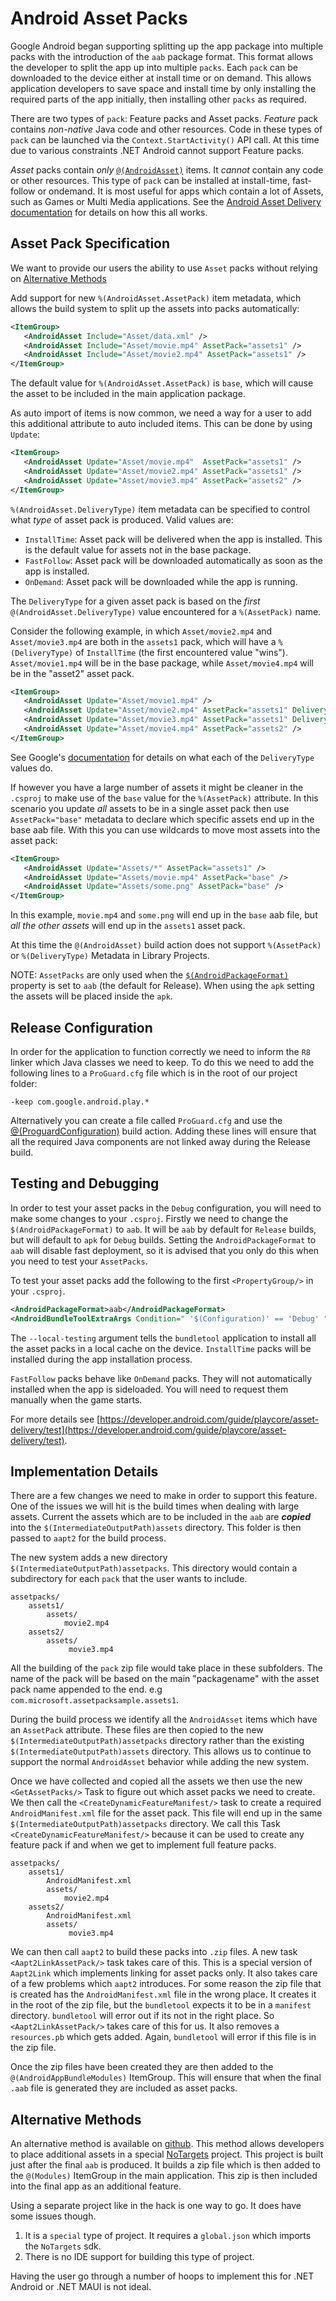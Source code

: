 # Android Asset Packs

Google Android began supporting splitting up the app package into multiple
packs with the introduction of the `aab` package format. This format allows
the developer to split the app up into multiple `packs`. Each `pack` can be
downloaded to the device either at install time or on demand. This allows
application developers to save space and install time by only installing
the required parts of the app initially, then installing other `packs`
as required.

There are two types of `pack`: Feature packs and Asset packs.
*Feature* pack contains *non-native* Java code and other resources.
Code in these types of `pack` can be launched via the `Context.StartActivity()`
API call. At this time due to various constraints .NET Android cannot support
Feature packs.

*Asset* packs contain *only*
[`@(AndroidAsset)`](~/android/deploy-test/building-apps/build-items.md#androidasset) items.
It *cannot* contain any code or other resources. This type of `pack` can be
installed at install-time, fast-follow or ondemand. It is most useful for apps
which contain a lot of Assets, such as Games or Multi Media applications.
See the [Android Asset Delivery documentation](https://developer.android.com/guide/playcore/asset-delivery)
for details on how this all works.

## Asset Pack Specification

We want to provide our users the ability to use `Asset` packs without relying
on [Alternative Methods](#alternativemethods)

Add support for new `%(AndroidAsset.AssetPack)` item metadata, which
allows the build system to split up the assets into packs automatically:

```xml
<ItemGroup>
   <AndroidAsset Include="Asset/data.xml" />
   <AndroidAsset Include="Asset/movie.mp4" AssetPack="assets1" />
   <AndroidAsset Include="Asset/movie2.mp4" AssetPack="assets1" />
</ItemGroup>
```

The default value for `%(AndroidAsset.AssetPack)` is `base`, which will
cause the asset to be included in the main application package.

As auto import of items is now common, we need a way for a user to add
this additional attribute to auto included items.  This can be done by
using `Update`:

```xml
<ItemGroup>
   <AndroidAsset Update="Asset/movie.mp4"  AssetPack="assets1" />
   <AndroidAsset Update="Asset/movie2.mp4" AssetPack="assets1" />
   <AndroidAsset Update="Asset/movie3.mp4" AssetPack="assets2" />
</ItemGroup>
```

`%(AndroidAsset.DeliveryType)` item metadata can be specified to control what
*type* of asset pack is produced.  Valid values are:

  * `InstallTime`: Asset pack will be delivered when the app is installed.
    This is the default value for assets not in the base package.
  * `FastFollow`: Asset pack will be downloaded automatically as soon as the app is installed.
  * `OnDemand`: Asset pack will be downloaded while the app is running.

The `DeliveryType` for a given asset pack is based on the *first*
`@(AndroidAsset.DeliveryType)` value encountered for a `%(AssetPack)` name.

Consider the following example, in which `Asset/movie2.mp4` and `Asset/movie3.mp4`
are both in the `assets1` pack, which will have a `%(DeliveryType)` of `InstallTime`
(the first encountered value "wins").  `Asset/movie1.mp4` will be in the base package,
while `Asset/movie4.mp4` will be in the "asset2" asset pack.

```xml
<ItemGroup>
   <AndroidAsset Update="Asset/movie1.mp4" />
   <AndroidAsset Update="Asset/movie2.mp4" AssetPack="assets1" DeliveryType="InstallTime" />
   <AndroidAsset Update="Asset/movie3.mp4" AssetPack="assets1" DeliveryType="FastFollow" />
   <AndroidAsset Update="Asset/movie4.mp4" AssetPack="assets2" />
</ItemGroup>
```

See Google's [documentation](https://developer.android.com/guide/playcore/asset-delivery#asset-updates) for details on what each of the `DeliveryType` values do.

If however you have a large number of assets it might be cleaner in the
`.csproj` to make use of the `base` value for the `%(AssetPack)` attribute.
In this scenario you update *all* assets to be in a single asset pack then use
`AssetPack="base"` metadata to declare which specific assets end up in the base
aab file. With this you can use wildcards to move most assets into the asset pack:

```xml
<ItemGroup>
   <AndroidAsset Update="Assets/*" AssetPack="assets1" />
   <AndroidAsset Update="Assets/movie.mp4" AssetPack="base" />
   <AndroidAsset Update="Assets/some.png" AssetPack="base" />
</ItemGroup>
```

In this example, `movie.mp4` and `some.png` will end up in the `base` aab file,
but *all the other assets* will end up in the `assets1` asset pack.

At this time the `@(AndroidAsset)` build action does not support `%(AssetPack)`
or `%(DeliveryType)` Metadata in Library Projects.

NOTE: `AssetPacks` are only used when the
[`$(AndroidPackageFormat)`](~/android/deploy-test/building-apps/build-properties.md#debugsymbols)
property is set to `aab` (the default for Release).
When using the `apk` setting the assets will be placed inside the `apk`.

## Release Configuration

In order for the application to function correctly we need to inform the `R8`
linker which Java classes we need to keep. To do this we need to add the
following lines to a `ProGuard.cfg` file which is in the root of our project folder:

```
-keep com.google.android.play.*
```

Alternatively you can create a file called `ProGuard.cfg` and use the
[@(ProguardConfiguration)](~/android/deploy-test/building-apps/build-items.md#proguardconfiguration)
build action.  Adding these lines will ensure that all the required Java components are not linked
away during the Release build.

## Testing and Debugging

In order to test your asset packs in the `Debug` configuration, you will need to
make some changes to your `.csproj`. Firstly we need to change the
`$(AndroidPackageFormat)` to `aab`. It will be `aab` by default for `Release` builds,
but will default to `apk` for `Debug` builds. Setting the `AndroidPackageFormat` to `aab`
will disable fast deployment, so it is advised that you only do this when you need to test
your `AssetPacks`.

To test your asset packs add the following to the first `<PropertyGroup/>` in your `.csproj`. 

```xml
<AndroidPackageFormat>aab</AndroidPackageFormat>
<AndroidBundleToolExtraArgs Condition=" '$(Configuration)' == 'Debug' ">--local-testing $(AndroidBundleToolExtraArgs)</AndroidBundleToolExtraArgs>
```

The `--local-testing` argument tells the `bundletool` application to install all the asset packs
in a local cache on the device. `InstallTime` packs will be installed during the app installation process.

`FastFollow` packs behave like `OnDemand` packs. They will not automatically installed when the app
is sideloaded. You will need to request them manually when the game starts.

For more details see [https://developer.android.com/guide/playcore/asset-delivery/test](https://developer.android.com/guide/playcore/asset-delivery/test).

## Implementation Details

There are a few changes we need to make in order to support this feature.
One of the issues we will hit is the build times when dealing with large assets.
Current the assets which are to be included in the `aab` are ***copied***
into the `$(IntermediateOutputPath)assets` directory. This folder is
then passed to `aapt2` for the build process.

The new system adds a new directory `$(IntermediateOutputPath)assetpacks`.
This directory would contain a subdirectory for each `pack` that the
user wants to include.

```dotnetcli
assetpacks/
    assets1/
        assets/
            movie2.mp4
    assets2/
        assets/
             movie3.mp4
```

All the building of the `pack` zip file would take place in these subfolders.
The name of the pack will be based on the main "packagename" with the asset pack
name appended to the end. e.g `com.microsoft.assetpacksample.assets1`.

During the build process we identify all the `AndroidAsset` items which
have an `AssetPack` attribute. These files are then copied to the
new `$(IntermediateOutputPath)assetpacks` directory rather than the
existing `$(IntermediateOutputPath)assets` directory. This allows us to
continue to support the normal `AndroidAsset` behavior while adding the
new system.

Once we have collected and copied all the assets we then use the new
`<GetAssetPacks/>` Task to figure out which asset packs we need to create.
We then call the `<CreateDynamicFeatureManifest/>` task to create a required
`AndroidManifest.xml` file for the asset pack. This file will end
up in the same `$(IntermediateOutputPath)assetpacks` directory.
We call this Task `<CreateDynamicFeatureManifest/>` because it can be used
to create any feature pack if and when we get to implement full feature
packs.

```dotnetcli
assetpacks/
    assets1/
        AndroidManifest.xml
        assets/
            movie2.mp4
    assets2/
        AndroidManifest.xml
        assets/
             movie3.mp4
```

We can then call `aapt2` to build these packs into `.zip` files. A new
task `<Aapt2LinkAssetPack/>` task takes care of this. This is a special version
of `Aapt2Link` which implements linking for asset packs only.
It also takes care of a few problems which `aapt2` introduces. For some
reason the zip file that is created has the `AndroidManifest.xml` file
in the wrong place. It creates it in the root of the zip file, but the
`bundletool` expects it to be in a `manifest` directory.
`bundletool` will error out if its not in the right place.
So `<Aapt2LinkAssetPack/>` takes care of this for us. It also removes a
`resources.pb` which gets added. Again, `bundletool` will error if this
file is in the zip file.

Once the zip files have been created they are then added to the
`@(AndroidAppBundleModules)` ItemGroup. This will ensure that when the
final `.aab` file is generated they are included as asset packs.

## Alternative Methods

An alternative method is available on [github](https://github.com/infinitespace-studios/MauiAndroidAssetPackExample).
This method allows developers to place additional assets in a special
[NoTargets](https://github.com/microsoft/MSBuildSdks/blob/main/src/NoTargets/README.md) project.
This project is built just after the final `aab` is produced. It builds a zip
file which is then added to the `@(Modules)` ItemGroup in the main application.
This zip is then included into the
final app as an additional feature.

Using a separate project like in the hack is one way to go. It does have some
issues though.

 1. It is a `special` type of project. It requires a `global.json` which imports
    the `NoTargets` sdk.
 2. There is no IDE support for building this type of project.

Having the user go through a number of hoops to implement this for
.NET Android or .NET MAUI is not ideal.
